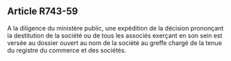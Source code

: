 Article R743-59
----
A la diligence du ministère public, une expédition de la décision prononçant la
destitution de la société ou de tous les associés exerçant en son sein est
versée au dossier ouvert au nom de la société au greffe chargé de la tenue du
registre du commerce et des sociétés.
